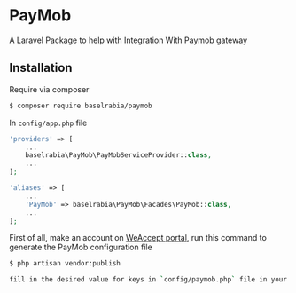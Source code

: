 #  PayMob

A Laravel Package to help with Integration With Paymob  gateway 


## Installation

Require via composer

```bash
$ composer require baselrabia/paymob
```

In `config/app.php` file

```php
'providers' => [
    ...
    baselrabia\PayMob\PayMobServiceProvider::class,
    ...
];

'aliases' => [
    ...
    'PayMob' => baselrabia\PayMob\Facades\PayMob::class,
    ...
];
```

First of all, make an account on [WeAccept portal](https://www.weaccept.co/portal/login), run this command to generate the PayMob configuration file
```bash
$ php artisan vendor:publish    

fill in the desired value for keys in `config/paymob.php` file in your .env file. Make sure to make an iframe in your dashboard .
